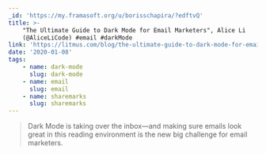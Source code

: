 ```yaml
---
_id: 'https://my.framasoft.org/u/borisschapira/?edftvQ'
title: >-
    "The Ultimate Guide to Dark Mode for Email Marketers", Alice Li
    (@AliceLiCode) #email #darkMode
link: 'https://litmus.com/blog/the-ultimate-guide-to-dark-mode-for-email-marketers'
date: '2020-01-08'
tags:
    - name: dark-mode
      slug: dark-mode
    - name: email
      slug: email
    - name: sharemarks
      slug: sharemarks
---
```


<div class="markdown"><blockquote>
<p>Dark Mode is taking over the inbox—and making sure emails look great in this reading environment is the new big challenge for email marketers.
</p>
</blockquote></div>
